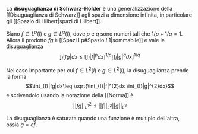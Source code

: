 La **disuguaglianza di Schwarz-Hölder** è una generalizzazione della [[Disuguaglianza di Schwarz]] agli spazi a dimensione infinita, in particolare gli [[Spazio di Hilbert|spazi di Hilbert]].

Siano $f\in L^{p}(I)$ e $g\in L^{q}(I)$, dove $p$ e $q$ sono numeri tali che $1/p+1/q=1$. Allora il prodotto $fg$ è [[Spazi Lp#Spazio $L 1$|sommabile]] e vale la disuguaglianza
$$\int_{I}|fg|dx\leq\left[\int_{I}|f|^{p}dx\right]^{1/p}\left[\int_{I}|g|^{q}dx\right]^{1/q}$$

Nel caso importante per cui $f\in L^{2}(I)$ e $g\in L^{2}(I)$, la disuguaglianza prende la forma
$$\int_{I}|fg|dx\leq \sqrt{\int_{I}|f|^{2}dx \int_{I}|g|^{2}dx}$$
e scrivendolo usando la notazione della [[Norma]] è
$$||fg||_{L^{1}}^{2}\leq ||f||_{L^{2}}||g||_{L^{2}}$$

La disuguaglianza è saturata quando una funzione è multiplo dell'altra, ossia $g=cf$.
